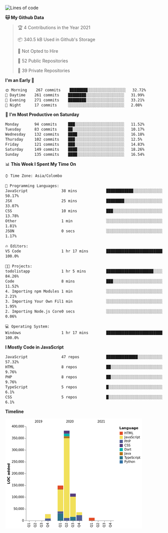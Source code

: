 
<!--START_SECTION:waka-->
![Lines of code](https://img.shields.io/badge/From%20Hello%20World%20I%27ve%20Written-726175%20lines%20of%20code-blue)

**🐱 My Github Data** 

> 🏆 4 Contributions in the Year 2021
 > 
> 📦 340.5 kB Used in Github's Storage 
 > 
> 🚫 Not Opted to Hire
 > 
> 📜 52 Public Repositories 
 > 
> 🔑 39 Private Repositories  
 > 
**I'm an Early 🐤** 

```text
🌞 Morning    267 commits    ████████░░░░░░░░░░░░░░░░░   32.72% 
🌆 Daytime    261 commits    ████████░░░░░░░░░░░░░░░░░   31.99% 
🌃 Evening    271 commits    ████████░░░░░░░░░░░░░░░░░   33.21% 
🌙 Night      17 commits     ░░░░░░░░░░░░░░░░░░░░░░░░░   2.08%

```
📅 **I'm Most Productive on Saturday** 

```text
Monday       94 commits     ███░░░░░░░░░░░░░░░░░░░░░░   11.52% 
Tuesday      83 commits     ██░░░░░░░░░░░░░░░░░░░░░░░   10.17% 
Wednesday    132 commits    ████░░░░░░░░░░░░░░░░░░░░░   16.18% 
Thursday     102 commits    ███░░░░░░░░░░░░░░░░░░░░░░   12.5% 
Friday       121 commits    ███░░░░░░░░░░░░░░░░░░░░░░   14.83% 
Saturday     149 commits    ████░░░░░░░░░░░░░░░░░░░░░   18.26% 
Sunday       135 commits    ████░░░░░░░░░░░░░░░░░░░░░   16.54%

```


📊 **This Week I Spent My Time On** 

```text
⌚︎ Time Zone: Asia/Colombo

💬 Programming Languages: 
JavaScript               38 mins             ████████████░░░░░░░░░░░░░   50.17% 
JSX                      25 mins             ████████░░░░░░░░░░░░░░░░░   33.07% 
CSS                      10 mins             ███░░░░░░░░░░░░░░░░░░░░░░   13.78% 
Other                    1 min               ░░░░░░░░░░░░░░░░░░░░░░░░░   1.81% 
JSON                     0 secs              ░░░░░░░░░░░░░░░░░░░░░░░░░   1.17%

🔥 Editors: 
VS Code                  1 hr 17 mins        █████████████████████████   100.0%

🐱‍💻 Projects: 
todolistapp              1 hr 5 mins         █████████████████████░░░░   84.26% 
Code                     8 mins              ███░░░░░░░░░░░░░░░░░░░░░░   11.52% 
4. Importing npm Modules 1 min               ░░░░░░░░░░░░░░░░░░░░░░░░░   2.21% 
3. Importing Your Own Fil1 min               ░░░░░░░░░░░░░░░░░░░░░░░░░   1.95% 
2. Importing Node.js Core0 secs              ░░░░░░░░░░░░░░░░░░░░░░░░░   0.06%

💻 Operating System: 
Windows                  1 hr 17 mins        █████████████████████████   100.0%

```

**I Mostly Code in JavaScript** 

```text
JavaScript               47 repos            ██████████████░░░░░░░░░░░   57.32% 
HTML                     8 repos             ██░░░░░░░░░░░░░░░░░░░░░░░   9.76% 
PHP                      8 repos             ██░░░░░░░░░░░░░░░░░░░░░░░   9.76% 
TypeScript               5 repos             █░░░░░░░░░░░░░░░░░░░░░░░░   6.1% 
CSS                      5 repos             █░░░░░░░░░░░░░░░░░░░░░░░░   6.1%

```


**Timeline**

![Chart not found](https://raw.githubusercontent.com/ccweerasinghe1994/ccweerasinghe1994/master/charts/bar_graph.png) 


<!--END_SECTION:waka-->
